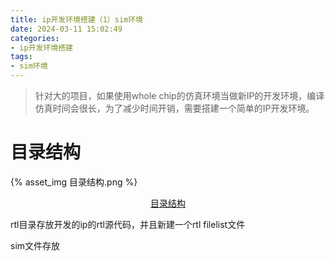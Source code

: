 ```yaml
---
title: ip开发环境搭建（1）sim环境
date: 2024-03-11 15:02:49
categories:
- ip开发环境搭建
tags:
- sim环境
---
```


> 针对大的项目，如果使用whole chip的仿真环境当做新IP的开发环境，编译仿真时间会很长，为了减少时间开销，需要搭建一个简单的IP开发环境。

# 目录结构

{% asset_img 目录结构.png %}

<center><u>目录结构</u> </center>

rtl目录存放开发的ip的rtl源代码，并且新建一个rtl filelist文件

sim文件存放
